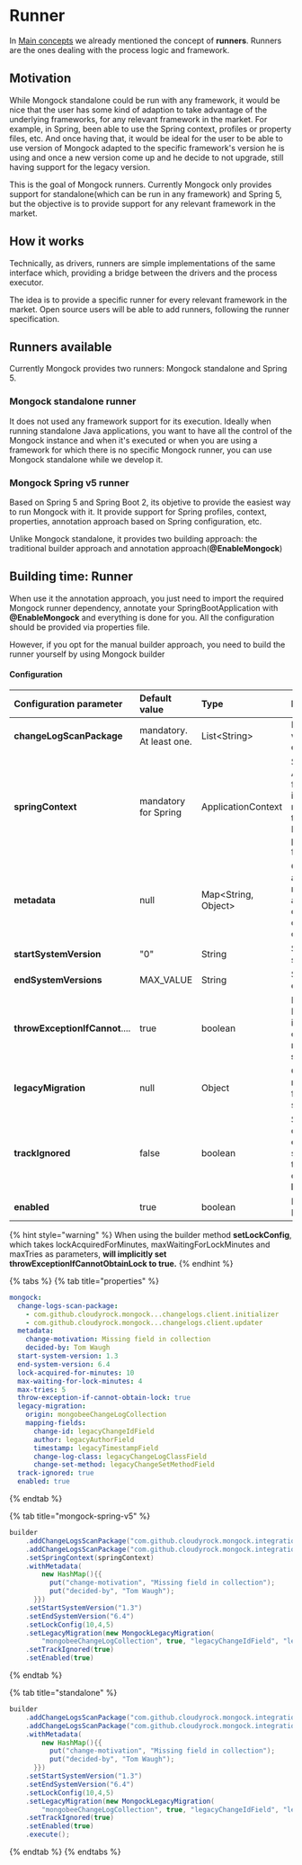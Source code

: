 # Runner

In [Main concepts](main-concepts.md#driver) we already mentioned the concept of **runners**. Runners are the ones dealing with the process logic and framework.

## Motivation

While Mongock standalone could be run with any framework, it would be nice that the user has some kind of adaption to take advantage of the underlying frameworks, for any relevant framework in the market. For example, in Spring, been able to use the Spring context, profiles or property files, etc. And once having that, it would be ideal for the user to be able to use version of Mongock adapted to the specific framework's version he is using and once a new version come up and he decide to not upgrade, still having support for the legacy version.

This is the goal of Mongock runners. Currently Mongock only provides support for standalone\(which can be run in any framework\) and Spring 5, but the objective is to provide support for any relevant framework in the market.  


## How it works

Technically, as drivers, runners are simple implementations of the same interface which, providing a bridge between the drivers and the process executor.

The idea is to provide a specific runner for every relevant framework in the market. Open source users will be able to add runners, following the runner specification.

## Runners available

Currently Mongock provides two runners: Mongock standalone and Spring 5. 

### Mongock standalone runner

It does not used any framework support for its execution. Ideally when running standalone Java applications, you want to have all the control of the Mongock instance and when it's executed or when you are using a framework for which there is no specific Mongock runner, you can use Mongock standalone while we develop it.

### Mongock Spring v5 runner

Based on Spring 5 and Spring Boot 2, its objetive to provide the easiest way to run Mongock with it. It provide support for Spring profiles, context, properties, annotation approach based on Spring configuration, etc.

Unlike Mongock standalone, it provides two building approach: the traditional builder approach and annotation approach\(**@EnableMongock**\)

## Building time: Runner

When use it the annotation approach, you just need to import the required Mongock runner dependency, annotate your SpringBootApplication with **@EnableMongock** and everything is done for you.  All the configuration should be provided via properties file.

However, if you opt for the manual builder approach, you need to build the runner yourself by using Mongock builder

#### Configuration

| Configuration parameter | Default value | Type | Description | Link |
| :--- | :--- | :--- | :--- | :--- |
| **changeLogScanPackage** | mandatory. At least one. | List&lt;String&gt; | Instructs Mongock where to find the changeLog classes.  | [link](changelogs.md) |
| **springContext** | mandatory for Spring | ApplicationContext | Sets the spring Application context for bean injections into ChangeSet methods. It's where the custom beans, MongoTemplate, profiles, etc. is take from. | [link](further-configuration.md#spring-context) |
| **metadata** | null | Map&lt;String, Object&gt; | Custom data attached to the migration. It will added to all changes in changeLog collection | [link](further-configuration.md#metadata) |
| **startSystemVersion** | "0" | String | System version to start with | [link](further-configuration.md#systemversion) |
| **endSystemVersions** | MAX\_VALUE | String | System version to end with. | [link](further-configuration.md#systemversion) |
| **throwExceptionIfCannot**.... | true | boolean | Mongock will throw MongockException if lock can not be obtained. Builder method **setLockConfig** | [link](lock-1.md) |
| **legacyMigration** | null | Object | Configuration related to migrate from legacy systems. | [link](legacy-migration.md) |
| **trackIgnored** | false | boolean | Specifies if ignored changeSets\(already executed, etc.\) should be track in the changeLog collection with **IGNORED** status | [link](further-configuration.md#trackignored) |
| **enabled** | true | boolean | If false, will disable Mongock execution | [link](further-configuration.md#enable) |

{% hint style="warning" %}
When using the builder method **setLockConfig**, which takes lockAcquiredForMinutes, maxWaitingForLockMinutes and maxTries as parameters, **will implicitly set throwExceptionIfCannotObtainLock to true.**
{% endhint %}

{% tabs %}
{% tab title="properties" %}
```yaml
mongock:
  change-logs-scan-package:
    - com.github.cloudyrock.mongock...changelogs.client.initializer
    - com.github.cloudyrock.mongock...changelogs.client.updater
  metadata:
    change-motivation: Missing field in collection
    decided-by: Tom Waugh
  start-system-version: 1.3
  end-system-version: 6.4
  lock-acquired-for-minutes: 10
  max-waiting-for-lock-minutes: 4
  max-tries: 5
  throw-exception-if-cannot-obtain-lock: true
  legacy-migration:
    origin: mongobeeChangeLogCollection
    mapping-fields:
      change-id: legacyChangeIdField
      author: legacyAuthorField
      timestamp: legacyTimestampField
      change-log-class: legacyChangeLogClassField
      change-set-method: legacyChangeSetMethodField
  track-ignored: true
  enabled: true
```
{% endtab %}

{% tab title="mongock-spring-v5" %}
```java
builder
    .addChangeLogsScanPackage("com.github.cloudyrock.mongock.integrationtests.spring5.springdata3.changelogs.client.initializer")
    .addChangeLogsScanPackage("com.github.cloudyrock.mongock.integrationtests.spring5.springdata3.changelogs.client.updater")
    .setSpringContext(springContext)
    .withMetadata(
        new HashMap(){{
          put("change-motivation", "Missing field in collection");
          put("decided-by", "Tom Waugh");
      }})
    .setStartSystemVersion("1.3")
    .setEndSystemVersion("6.4")
    .setLockConfig(10,4,5)
    .setLegacyMigration(new MongockLegacyMigration(
        "mongobeeChangeLogCollection", true, "legacyChangeIdField", "legacyAuthorField", "legacyTimestampField", "legacyChangeLogClassField", "legacyChangeSetMethodField"))
    .setTrackIgnored(true)
    .setEnabled(true)

```
{% endtab %}

{% tab title="standalone" %}
```java
builder
    .addChangeLogsScanPackage("com.github.cloudyrock.mongock.integrationtests.spring5.springdata3.changelogs.client.initializer")
    .addChangeLogsScanPackage("com.github.cloudyrock.mongock.integrationtests.spring5.springdata3.changelogs.client.updater")
    .withMetadata(
        new HashMap(){{
          put("change-motivation", "Missing field in collection");
          put("decided-by", "Tom Waugh");
      }})
    .setStartSystemVersion("1.3")
    .setEndSystemVersion("6.4")
    .setLockConfig(10,4,5)
    .setLegacyMigration(new MongockLegacyMigration(
        "mongobeeChangeLogCollection", true, "legacyChangeIdField", "legacyAuthorField", "legacyTimestampField", "legacyChangeLogClassField", "legacyChangeSetMethodField"))
    .setTrackIgnored(true)
    .setEnabled(true)
    .execute();
```
{% endtab %}
{% endtabs %}





##  

